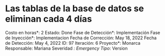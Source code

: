# Las tablas de la base de datos se eliminan cada 4 días

Costo en horas*: 2
Estado: Done
Fase de Detección*: Implementación
Fase de Inyección*: Implementacion
Fecha de Corrección: May 18, 2022
Fecha de Detección: May 4, 2022
ID: 97
Iteración: 6
Proyecto*: Monarca
Responsable: Mariana
Severidad *: Emergency
Tipo*: Version